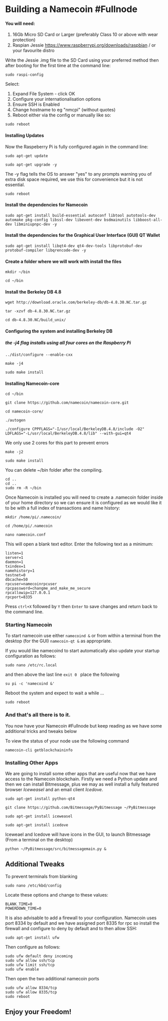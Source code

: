 # Building a Namecoin #Fullnode

#### You will need:
1. 16Gb Micro SD Card or Larger (preferably Class 10 or above with wear protection)
2. Raspian Jessie https://www.raspberrypi.org/downloads/raspbian / or your favourite distro

Write the Jessie .img file to the SD Card using your preferred method then after booting for the first time at the command line:
```
sudo raspi-config
```
Select:  
1. Expand File System - click OK
2. Configure your internationalisation options
3. Ensure SSH is Enabled
4. Change hostname to eg "nmcpi" (without quotes)
5. Reboot either via the config or manually like so:
```
sudo reboot
```
#### Installing Updates

Now the Raspeberry Pi is fully configured again in the command line:
```
sudo apt-get update
```  
```
sudo apt-get upgrade -y
```  
The -y flag tells the OS to answer "yes" to any prompts warning you of extra disk space required, we use this for convenience but it is not essential.  
```
sudo reboot
```

#### Install the dependencies for Namecoin
```
sudo apt-get install build-essential autoconf libtool autotools-dev automake pkg-config libssl-dev libevent-dev bsdmainutils libboost-all-dev libminiupnpc-dev -y

```

#### Install the dependencies for the Graphical User Interface (GUI) QT Wallet
```
sudo apt-get install libqt4-dev qt4-dev-tools libprotobuf-dev protobuf-compiler libqrencode-dev -y
```

#### Create a folder where we will work with install the files
```
mkdir ~/bin
```  
```
cd ~/bin
```

#### Install the Berkeley DB 4.8
```
wget http://download.oracle.com/berkeley-db/db-4.8.30.NC.tar.gz
```  
```
tar -xzvf db-4.8.30.NC.tar.gz
```  
```
cd db-4.8.30.NC/build_unix/
```  

#### Configuring the system and installing Berkeley DB  
##### the -j4 flag installs using all four cores on the Raspberry Pi  
```
../dist/configure --enable-cxx
```  
```
make -j4
```  
```
sudo make install
```  

#### Installing Namecoin-core
```
cd ~/bin
```   
```
git clone https://github.com/namecoin/namecoin-core.git
```  
```
cd namecoin-core/
```  
```
./autogen
```  
```
./configure CPPFLAGS="-I/usr/local/BerkeleyDB.4.8/include -O2" LDFLAGS="-L/usr/local/BerkeleyDB.4.8/lib" --with-gui=qt4
```
We only use 2 cores for this part to prevent errors
```
make -j2
``` 
```
sudo make install
```  

You can delete ~/bin folder after the compiling.
```
cd ..
cd ..
sudo rm -R ~/bin
```  
Once Namecoin is installed you will need to create a .namecoin folder inside of your home directory so we can ensure it is configured as we would like it to be with a full index of transactions and name history:  
```
mkdir /home/pi/.namecoin/
```   
```
cd /home/pi/.namecoin
```  
```
nano namecoin.conf
```  
This will open a blank text editor. Enter the following text as a minimum:
```
listen=1
server=1
daemon=1
txindex=1
namehistory=1
testnet=0
dbcache=50
rpcuser=namecoinrpcuser
rpcpassword=changme_and_make_me_secure
rpcallowip=127.0.0.1
rpcport=8335
```
Press ```ctrl+X``` followed by ```Y``` then ```Enter``` to save changes and return back to the command line.

### Starting Namecoin

To start namecoin use either ```namecoind &``` or from within a terminal from the desktop (for the GUI) ```namecoin-qt &``` as appropriate.

If you would like namecoind to start automatically also update your startup configuration as follows:
```
sudo nano /etc/rc.local
```
and then above the last line ```exit 0 ``` place the following
```
su pi -c 'namecoind &'
```

Reboot the system and expect to wait a while ...
```
sudo reboot
```


### And that's all there is to it. 

You now have your Namecoin #Fullnode but keep reading as we have some additional tricks and tweaks below

To view the status of your node use the following command
```
namecoin-cli getblockchaininfo
```

### Installing Other Apps

We are going to install some other apps that are useful now that we have access to the Namecoin blockchain. Firstly we need a Python update and then we can install Bitmessage, plus we may as well install a fully featured browser *Iceweasel* and an email client *Icedove*.

```
sudo apt-get install python-qt4
```
```
git clone https://github.com/Bitmessage/PyBitmessage ~/PyBitmessage
```
```
sudo apt-get install iceweasel
```  
```
sudo apt-get install icedove
```  
Iceweael and Icedove will have icons in the GUI, to launch Bitmessage (From a terminal on the desktop)
```  
python ~/PyBitmessage/src/bitmessagemain.py &
```  


## Additional Tweaks

To prevent terminals from blanking
```  
sudo nano /etc/kbd/config
```  
Locate these options and change to these values:
```  
BLANK_TIME=0
POWERDOWN_TIME=0
```  

It is also advisable to add a firewall to your configuration.  Namecoin uses port 8334 by default and we have assigned port 8335 for rpc so install the firewall and configure to deny by default and to then allow SSH:
```  
sudo apt-get install ufw
```  
Then configure as follows:
```  
sudo ufw default deny incoming
sudo ufw allow ssh/tcp
sudo ufw limit ssh/tcp
sudo ufw enable
```  
Then open the two additional namecoin ports 
```  
sudo ufw allow 8334/tcp
sudo ufw allow 8335/tcp
sudo reboot
```  

## Enjoy your Freedom!
